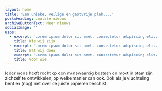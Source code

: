 ```yaml
---
layout: home
title: 'Een unieke, veilige en gastvrije plek....'
postsHeading: Laatste nieuws
archiveButtonText: Meer nieuws
socialImage: ''
usps:
  - excerpt: 'Lorem ipsum dolor sit amet, consectetur adipiscing elit.'
    title: Wie wij zijn
  - excerpt: 'Lorem ipsum dolor sit amet, consectetur adipiscing elit.'
    title: Wat wij doen
  - excerpt: 'Lorem ipsum dolor sit amet, consectetur adipiscing elit.'
    title: Voor wie
---
```

Ieder mens heeft recht op een menswaardig bestaan en moet in staat zijn zichzelf te ontwikkelen, op welke manier dan ook. Ook als je vluchteling bent en (nog) niet over de juiste papieren beschikt.
